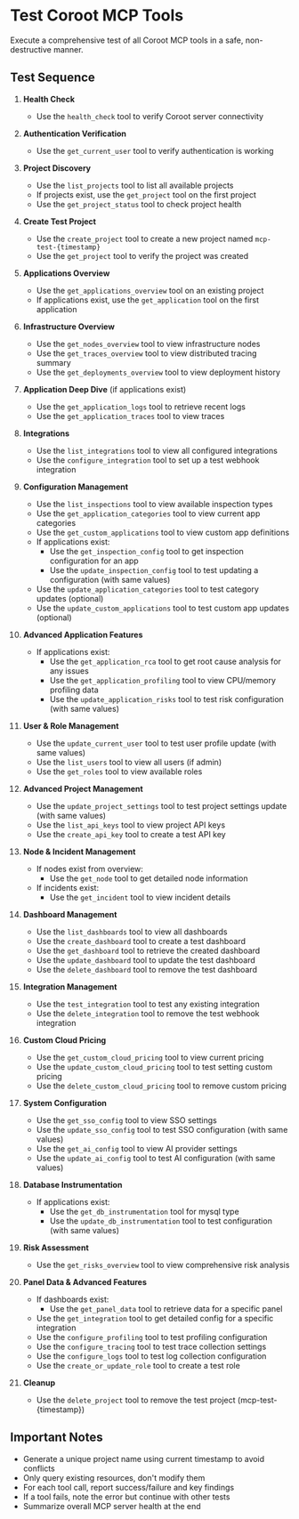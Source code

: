 # Test Coroot MCP Tools

Execute a comprehensive test of all Coroot MCP tools in a safe, non-destructive manner.

## Test Sequence

1. **Health Check**
   - Use the `health_check` tool to verify Coroot server connectivity

2. **Authentication Verification**
   - Use the `get_current_user` tool to verify authentication is working

3. **Project Discovery**
   - Use the `list_projects` tool to list all available projects
   - If projects exist, use the `get_project` tool on the first project
   - Use the `get_project_status` tool to check project health

4. **Create Test Project**
   - Use the `create_project` tool to create a new project named `mcp-test-{timestamp}`
   - Use the `get_project` tool to verify the project was created

5. **Applications Overview**
   - Use the `get_applications_overview` tool on an existing project
   - If applications exist, use the `get_application` tool on the first application

6. **Infrastructure Overview**
   - Use the `get_nodes_overview` tool to view infrastructure nodes
   - Use the `get_traces_overview` tool to view distributed tracing summary
   - Use the `get_deployments_overview` tool to view deployment history

7. **Application Deep Dive** (if applications exist)
   - Use the `get_application_logs` tool to retrieve recent logs
   - Use the `get_application_traces` tool to view traces

8. **Integrations**
   - Use the `list_integrations` tool to view all configured integrations
   - Use the `configure_integration` tool to set up a test webhook integration

9. **Configuration Management**
   - Use the `list_inspections` tool to view available inspection types
   - Use the `get_application_categories` tool to view current app categories
   - Use the `get_custom_applications` tool to view custom app definitions
   - If applications exist:
     - Use the `get_inspection_config` tool to get inspection configuration for an app
     - Use the `update_inspection_config` tool to test updating a configuration (with same values)
   - Use the `update_application_categories` tool to test category updates (optional)
   - Use the `update_custom_applications` tool to test custom app updates (optional)

10. **Advanced Application Features**
    - If applications exist:
      - Use the `get_application_rca` tool to get root cause analysis for any issues
      - Use the `get_application_profiling` tool to view CPU/memory profiling data
      - Use the `update_application_risks` tool to test risk configuration (with same values)

11. **User & Role Management**
    - Use the `update_current_user` tool to test user profile update (with same values)
    - Use the `list_users` tool to view all users (if admin)
    - Use the `get_roles` tool to view available roles

12. **Advanced Project Management**
    - Use the `update_project_settings` tool to test project settings update (with same values)
    - Use the `list_api_keys` tool to view project API keys
    - Use the `create_api_key` tool to create a test API key

13. **Node & Incident Management**
    - If nodes exist from overview:
      - Use the `get_node` tool to get detailed node information
    - If incidents exist:
      - Use the `get_incident` tool to view incident details

14. **Dashboard Management**
    - Use the `list_dashboards` tool to view all dashboards
    - Use the `create_dashboard` tool to create a test dashboard
    - Use the `get_dashboard` tool to retrieve the created dashboard
    - Use the `update_dashboard` tool to update the test dashboard
    - Use the `delete_dashboard` tool to remove the test dashboard

15. **Integration Management**
    - Use the `test_integration` tool to test any existing integration
    - Use the `delete_integration` tool to remove the test webhook integration

16. **Custom Cloud Pricing**
    - Use the `get_custom_cloud_pricing` tool to view current pricing
    - Use the `update_custom_cloud_pricing` tool to test setting custom pricing
    - Use the `delete_custom_cloud_pricing` tool to remove custom pricing

17. **System Configuration**
    - Use the `get_sso_config` tool to view SSO settings
    - Use the `update_sso_config` tool to test SSO configuration (with same values)
    - Use the `get_ai_config` tool to view AI provider settings
    - Use the `update_ai_config` tool to test AI configuration (with same values)

18. **Database Instrumentation**
    - If applications exist:
      - Use the `get_db_instrumentation` tool for mysql type
      - Use the `update_db_instrumentation` tool to test configuration (with same values)

19. **Risk Assessment**
    - Use the `get_risks_overview` tool to view comprehensive risk analysis

20. **Panel Data & Advanced Features**
    - If dashboards exist:
      - Use the `get_panel_data` tool to retrieve data for a specific panel
    - Use the `get_integration` tool to get detailed config for a specific integration
    - Use the `configure_profiling` tool to test profiling configuration
    - Use the `configure_tracing` tool to test trace collection settings
    - Use the `configure_logs` tool to test log collection configuration
    - Use the `create_or_update_role` tool to create a test role

21. **Cleanup**
    - Use the `delete_project` tool to remove the test project (mcp-test-{timestamp})

## Important Notes

- Generate a unique project name using current timestamp to avoid conflicts
- Only query existing resources, don't modify them
- For each tool call, report success/failure and key findings
- If a tool fails, note the error but continue with other tests
- Summarize overall MCP server health at the end